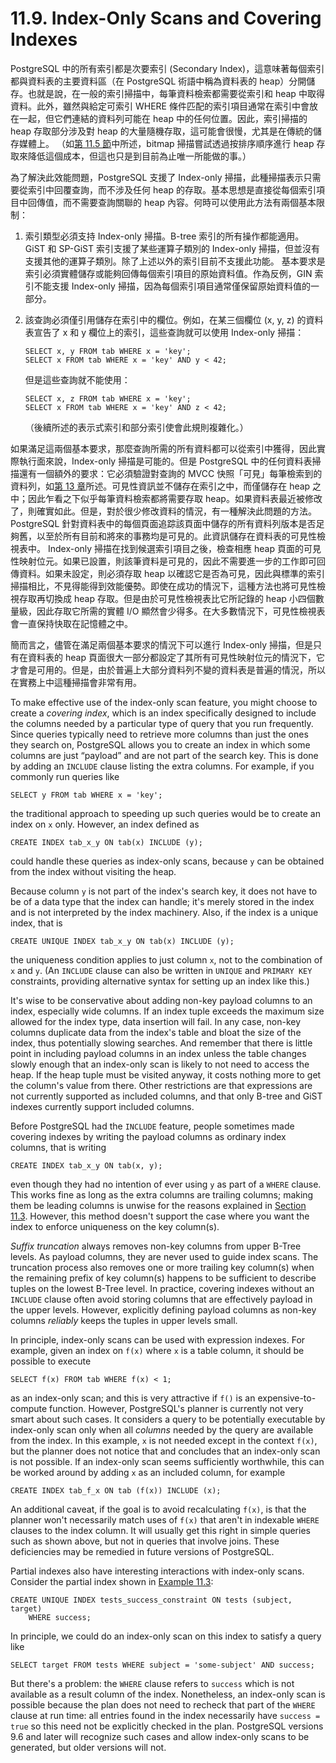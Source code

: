 # 11.9. Index-Only Scans and Covering Indexes

PostgreSQL 中的所有索引都是次要索引 \(Secondary Index\)，這意味著每個索引都與資料表的主要資料區（在 PostgreSQL 術語中稱為資料表的 heap）分開儲存。也就是說，在一般的索引掃描中，每筆資料檢索都需要從索引和 heap 中取得資料。此外，雖然與給定可索引 WHERE 條件匹配的索引項目通常在索引中會放在一起，但它們連結的資料列可能在 heap 中的任何位置。因此，索引掃描的 heap 存取部分涉及對 heap 的大量隨機存取，這可能會很慢，尤其是在傳統的儲存媒體上。 （如[第 11.5 節](combining-multiple-indexes.md)中所述，bitmap 掃描嘗試透過按排序順序進行 heap 存取來降低這個成本，但這也只是到目前為止唯一所能做的事。）

為了解決此效能問題，PostgreSQL 支援了 Index-only 掃描，此種掃描表示只需要從索引中回覆查詢，而不涉及任何 heap 的存取。基本思想是直接從每個索引項目中回傳值，而不需要查詢關聯的 heap 內容。何時可以使用此方法有兩個基本限制：

1. 索引類型必須支持 Index-only 掃描。B-tree 索引的所有操作都能適用。 GiST 和 SP-GiST 索引支援了某些運算子類別的 Index-only 掃描，但並沒有支援其他的運算子類別。除了上述以外的索引目前不支援此功能。 基本要求是索引必須實體儲存或能夠回傳每個索引項目的原始資料值。作為反例，GIN 索引不能支援 Index-only 掃描，因為每個索引項目通常僅保留原始資料值的一部分。
2. 該查詢必須僅引用儲存在索引中的欄位。例如，在某三個欄位 \(x, y, z\) 的資料表宣告了 x 和 y 欄位上的索引，這些查詢就可以使用 Index-only 掃描：

   ```text
   SELECT x, y FROM tab WHERE x = 'key';
   SELECT x FROM tab WHERE x = 'key' AND y < 42;
   ```

   但是這些查詢就不能使用：

   ```text
   SELECT x, z FROM tab WHERE x = 'key';
   SELECT x FROM tab WHERE x = 'key' AND z < 42;
   ```

   （後續所述的表示式索引和部分索引使會此規則複雜化。）

如果滿足這兩個基本要求，那麼查詢所需的所有資料都可以從索引中獲得，因此實際執行面來說，Index-only 掃描是可能的。但是 PostgreSQL 中的任何資料表掃描還有一個額外的要求：它必須驗證對查詢的 MVCC 快照「可見」每筆檢索到的資料列，如[第 13 章](../concurrency-control/)所述。可見性資訊並不儲存在索引之中，而僅儲存在 heap 之中；因此乍看之下似乎每筆資料檢索都將需要存取 heap。如果資料表最近被修改了，則確實如此。但是，對於很少修改資料的情況，有一種解決此問題的方法。PostgreSQL 針對資料表中的每個頁面追踪該頁面中儲存的所有資料列版本是否足夠舊，以至於所有目前和將來的事務均是可見的。此資訊儲存在資料表的可見性檢視表中。 Index-only 掃描在找到候選索引項目之後，檢查相應 heap 頁面的可見性映射位元。如果已設置，則該筆資料是可見的，因此不需要進一步的工作即可回傳資料。如果未設定，則必須存取 heap 以確認它是否為可見，因此與標準的索引掃描相比，不見得能得到效能優勢。即使在成功的情況下，這種方法也將可見性檢視存取再切換成 heap 存取。但是由於可見性檢視表比它所記錄的 heap 小四個數量級，因此存取它所需的實體 I/O 顯然會少得多。在大多數情況下，可見性檢視表會一直保持快取在記憶體之中。

簡而言之，儘管在滿足兩個基本要求的情況下可以進行 Index-only 掃描，但是只有在資料表的 heap 頁面很大一部分都設定了其所有可見性映射位元的情況下，它才會是可用的。但是，由於普遍上大部分資料列不變的資料表是普遍的情況，所以在實務上中這種掃描會非常有用。

To make effective use of the index-only scan feature, you might choose to create a _covering index_, which is an index specifically designed to include the columns needed by a particular type of query that you run frequently. Since queries typically need to retrieve more columns than just the ones they search on, PostgreSQL allows you to create an index in which some columns are just “payload” and are not part of the search key. This is done by adding an `INCLUDE` clause listing the extra columns. For example, if you commonly run queries like

```text
SELECT y FROM tab WHERE x = 'key';
```

the traditional approach to speeding up such queries would be to create an index on `x` only. However, an index defined as

```text
CREATE INDEX tab_x_y ON tab(x) INCLUDE (y);
```

could handle these queries as index-only scans, because `y` can be obtained from the index without visiting the heap.

Because column `y` is not part of the index's search key, it does not have to be of a data type that the index can handle; it's merely stored in the index and is not interpreted by the index machinery. Also, if the index is a unique index, that is

```text
CREATE UNIQUE INDEX tab_x_y ON tab(x) INCLUDE (y);
```

the uniqueness condition applies to just column `x`, not to the combination of `x` and `y`. \(An `INCLUDE` clause can also be written in `UNIQUE` and `PRIMARY KEY` constraints, providing alternative syntax for setting up an index like this.\)

It's wise to be conservative about adding non-key payload columns to an index, especially wide columns. If an index tuple exceeds the maximum size allowed for the index type, data insertion will fail. In any case, non-key columns duplicate data from the index's table and bloat the size of the index, thus potentially slowing searches. And remember that there is little point in including payload columns in an index unless the table changes slowly enough that an index-only scan is likely to not need to access the heap. If the heap tuple must be visited anyway, it costs nothing more to get the column's value from there. Other restrictions are that expressions are not currently supported as included columns, and that only B-tree and GiST indexes currently support included columns.

Before PostgreSQL had the `INCLUDE` feature, people sometimes made covering indexes by writing the payload columns as ordinary index columns, that is writing

```text
CREATE INDEX tab_x_y ON tab(x, y);
```

even though they had no intention of ever using `y` as part of a `WHERE` clause. This works fine as long as the extra columns are trailing columns; making them be leading columns is unwise for the reasons explained in [Section 11.3](https://www.postgresql.org/docs/13/indexes-multicolumn.html). However, this method doesn't support the case where you want the index to enforce uniqueness on the key column\(s\).

_Suffix truncation_ always removes non-key columns from upper B-Tree levels. As payload columns, they are never used to guide index scans. The truncation process also removes one or more trailing key column\(s\) when the remaining prefix of key column\(s\) happens to be sufficient to describe tuples on the lowest B-Tree level. In practice, covering indexes without an `INCLUDE` clause often avoid storing columns that are effectively payload in the upper levels. However, explicitly defining payload columns as non-key columns _reliably_ keeps the tuples in upper levels small.

In principle, index-only scans can be used with expression indexes. For example, given an index on `f(x)` where `x` is a table column, it should be possible to execute

```text
SELECT f(x) FROM tab WHERE f(x) < 1;
```

as an index-only scan; and this is very attractive if `f()` is an expensive-to-compute function. However, PostgreSQL's planner is currently not very smart about such cases. It considers a query to be potentially executable by index-only scan only when all _columns_ needed by the query are available from the index. In this example, `x` is not needed except in the context `f(x)`, but the planner does not notice that and concludes that an index-only scan is not possible. If an index-only scan seems sufficiently worthwhile, this can be worked around by adding `x` as an included column, for example

```text
CREATE INDEX tab_f_x ON tab (f(x)) INCLUDE (x);
```

An additional caveat, if the goal is to avoid recalculating `f(x)`, is that the planner won't necessarily match uses of `f(x)` that aren't in indexable `WHERE` clauses to the index column. It will usually get this right in simple queries such as shown above, but not in queries that involve joins. These deficiencies may be remedied in future versions of PostgreSQL.

Partial indexes also have interesting interactions with index-only scans. Consider the partial index shown in [Example 11.3](https://www.postgresql.org/docs/13/indexes-partial.html#INDEXES-PARTIAL-EX3):

```text
CREATE UNIQUE INDEX tests_success_constraint ON tests (subject, target)
    WHERE success;
```

In principle, we could do an index-only scan on this index to satisfy a query like

```text
SELECT target FROM tests WHERE subject = 'some-subject' AND success;
```

But there's a problem: the `WHERE` clause refers to `success` which is not available as a result column of the index. Nonetheless, an index-only scan is possible because the plan does not need to recheck that part of the `WHERE` clause at run time: all entries found in the index necessarily have `success = true` so this need not be explicitly checked in the plan. PostgreSQL versions 9.6 and later will recognize such cases and allow index-only scans to be generated, but older versions will not.  


